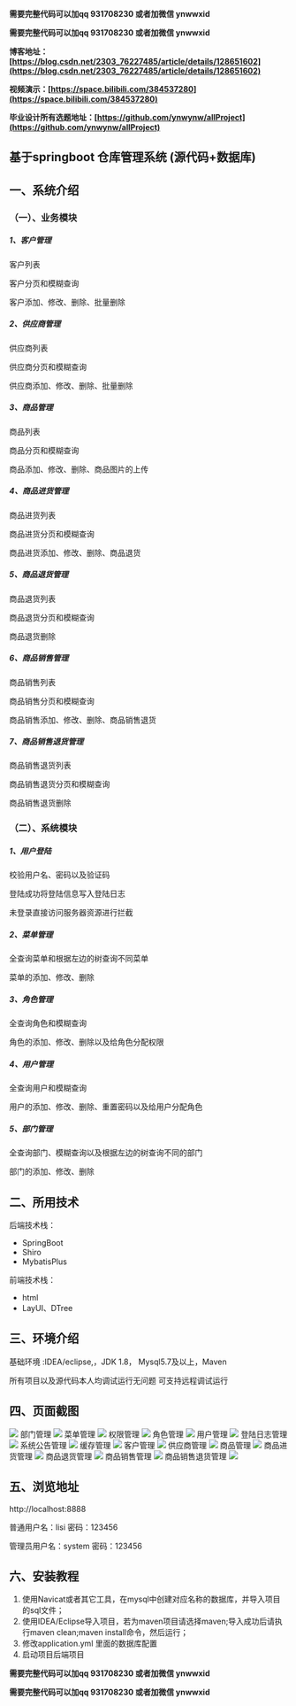 **需要完整代码可以加qq  931708230 或者加微信 ynwwxid**

**需要完整代码可以加qq  931708230 或者加微信  ynwwxid**

**博客地址：[https://blog.csdn.net/2303_76227485/article/details/128651602](https://blog.csdn.net/2303_76227485/article/details/128651602)**

**视频演示：[https://space.bilibili.com/384537280](https://space.bilibili.com/384537280)**

**毕业设计所有选题地址：[https://github.com/ynwynw/allProject](https://github.com/ynwynw/allProject)**

## 基于springboot 仓库管理系统 (源代码+数据库)

## 一、系统介绍

### （一）、业务模块

##### 1、客户管理

客户列表

客户分页和模糊查询

客户添加、修改、删除、批量删除

##### 2、供应商管理

供应商列表

供应商分页和模糊查询

供应商添加、修改、删除、批量删除

##### 3、商品管理

商品列表

商品分页和模糊查询

商品添加、修改、删除、商品图片的上传

##### 4、商品进货管理

商品进货列表

商品进货分页和模糊查询

商品进货添加、修改、删除、商品退货

##### 5、商品退货管理

商品退货列表

商品退货分页和模糊查询

商品退货删除

##### 6、商品销售管理

商品销售列表

商品销售分页和模糊查询

商品销售添加、修改、删除、商品销售退货

##### 7、商品销售退货管理

商品销售退货列表

商品销售退货分页和模糊查询

商品销售退货删除

### （二）、系统模块

##### 1、用户登陆

校验用户名、密码以及验证码

登陆成功将登陆信息写入登陆日志

未登录直接访问服务器资源进行拦截

##### 2、菜单管理

全查询菜单和根据左边的树查询不同菜单

菜单的添加、修改、删除

##### 3、角色管理

全查询角色和模糊查询

角色的添加、修改、删除以及给角色分配权限

##### 4、用户管理

全查询用户和模糊查询

用户的添加、修改、删除、重置密码以及给用户分配角色

##### 5、部门管理

全查询部门、模糊查询以及根据左边的树查询不同的部门

部门的添加、修改、删除

## 二、所用技术

后端技术栈：

- SpringBoot
- Shiro
- MybatisPlus

前端技术栈：

- html
- LayUI、DTree


## 三、环境介绍

基础环境 :IDEA/eclipse,，JDK 1.8， Mysql5.7及以上，Maven

所有项目以及源代码本人均调试运行无问题 可支持远程调试运行

## 四、页面截图


![](picture/login.PNG)
部门管理
![](picture/dept.PNG)
菜单管理
![](picture/menu.PNG)
权限管理
![](picture/permission.PNG)
角色管理
![](picture/role.PNG)
用户管理
![](picture/user.PNG)
登陆日志管理
![](picture/loginfo.PNG)
系统公告管理
![](picture/notice.PNG)
缓存管理
![](picture/cache.PNG)
客户管理
![](picture/customer.PNG)
供应商管理
![](picture/provider.PNG)
商品管理
![](picture/goods.PNG)
商品进货管理
![](picture/inport.PNG)
商品退货管理
![](picture/output.PNG)
商品销售管理
![](picture/sales.PNG)
商品销售退货管理
![](picture/salesback.PNG)

## 五、浏览地址

http://localhost:8888

普通用户名：lisi    密码：123456

管理员用户名：system    密码：123456

## 六、安装教程

1. 使用Navicat或者其它工具，在mysql中创建对应名称的数据库，并导入项目的sql文件；
2. 使用IDEA/Eclipse导入项目，若为maven项目请选择maven;导入成功后请执行maven clean;maven install命令，然后运行；
3. 修改application.yml 里面的数据库配置
4. 启动项目后端项目 

**需要完整代码可以加qq  931708230 或者加微信 ynwwxid**

**需要完整代码可以加qq  931708230 或者加微信  ynwwxid**
